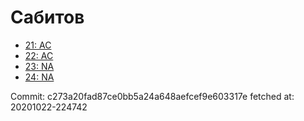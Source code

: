 # Сабитов
- [21: AC](21.md)
- [22: AC](22.md)
- [23: NA](23.md)
- [24: NA](24.md)

Commit: c273a20fad87ce0bb5a24a648aefcef9e603317e
 fetched at: 20201022-224742
